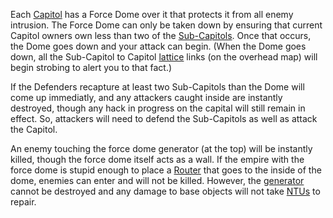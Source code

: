 Each [Capitol](../locations/Capitol.md) has a Force Dome over it that protects
it from all enemy intrusion. The Force Dome can only be taken down by ensuring
that current Capitol owners own less than two of the
[Sub-Capitols](../locations/Sub-Capitol.md). Once that occurs, the Dome goes
down and your attack can begin. (When the Dome goes down, all the Sub-Capitol to
Capitol [lattice](../terminology/Lattice.md) links (on the overhead map) will
begin strobing to alert you to that fact.)

If the Defenders recapture at least two Sub-Capitols than the Dome will come up
immediatly, and any attackers caught inside are instantly destroyed, though any
hack in progress on the capital will still remain in effect. So, attackers will
need to defend the Sub-Capitols as well as attack the Capitol.

An enemy touching the force dome generator (at the top) will be instantly
killed, though the force dome itself acts as a wall. If the empire with the
force dome is stupid enough to place a [Router](../vehicles/Router.md) that goes
to the inside of the dome, enemies can enter and will not be killed. However,
the [generator](Generator.md) cannot be destroyed and any damage to base objects
will not take [NTUs](NTU.md) to repair.
